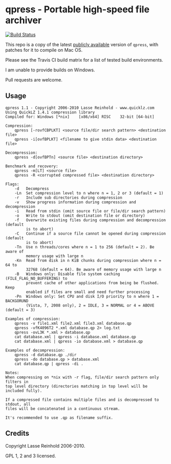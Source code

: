 # qpress - Portable high-speed file archiver

[![Build Status](https://www.travis-ci.com/PierreLvx/qpress.svg?branch=master)](https://www.travis-ci.com/PierreLvx/qpress)

This repo is a copy of the latest [publicly available](http://www.quicklz.com/) version of `qpress`, with patches for it to compile on Mac OS.

Please see the Travis CI build matrix for a list of tested build environments.

I am unable to provide builds on Windows.

Pull requests are welcome.

## Usage

```
qpress 1.1 - Copyright 2006-2010 Lasse Reinhold - www.quicklz.com
Using QuickLZ 1.4.1 compression library
Compiled for: Windows [*nix]    [x86/x64] RISC    32-bit [64-bit]

Compression:
    qpress [-rovfCBPLKT] <source file/dir search pattern> <destination file>
    qpress -i[ovfBPLKT] <filename to give stdin data> <destination file>

Decompression:
    qpress -d[ovfBPTn] <source file> <destination directory>

Benchmark and recovery:
    qpress -m[LT] <source file>
    qpress -R <corrupted compressed file> <destination directory>

Flags:
    -d   Decompress
    -Ln  Set compression level to n where n = 1, 2 or 3 (default = 1)
    -r   Include sub directories during compression
    -v   Show progress information during compression and decompression
    -i   Read from stdin (omit source file or file/dir search pattern)
    -o   Write to stdout (omit destination file or directory)
    -f   Overwrite existing files during compression and decompression (default
         is to abort)
    -C   Continue if a source file cannot be opened during compression (default
         is to abort)
    -Tn  Use n threads/cores where n = 1 to 256 (default = 2). Be aware of
         memory usage with large n
    -Kn  Read from disk in n KiB chunks during compression where n = 64 to
         32768 (default = 64). Be aware of memory usage with large n
    -B   Windows only: Disable file system caching (FILE_FLAG_NO_BUFFERING) to
         prevent cache of other applications from being be flushed. Keep
         enabled if files are small and need further processing
    -Pn  Windows only: Set CPU and disk I/O priority to n where 1 = BACKGORUND
         (Vista, 7, 2008 only), 2 = IDLE, 3 = NORMAL or 4 = ABOVE (default = 3)

Examples of compression:
    qpress -v file1.xml file2.xml file3.xml database.qp
    qpress -vfK4096T2 *.xml database.qp 2> log.txt
    qpress -ovL3K *.xml > database.qp
    cat database.xml | qpress -i database.xml database.qp
    cat database.xml | qpress -io database.xml > database.qp

Examples of decompression:
    qpress -d database.qp ./dir
    qpress -do database.qp > database.xml
    cat database.qp | qpress -di .

Notes:
When compressing on *nix with -r flag, file/dir search pattern only filters in
top level directory (directories matching in top level will be included fully).

If a compressed file contains multiple files and is decompressed to stdout, all
files will be concatenated in a continuous stream.

It's recommended to use .qp as filename suffix.
```

## Credits

Copyright Lasse Reinhold 2006-2010.

GPL 1, 2 and 3 licensed.
